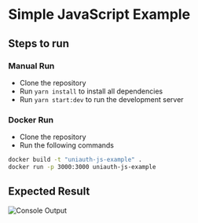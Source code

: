 # Simple JavaScript Example

## Steps to run

### Manual Run

- Clone the repository
- Run `yarn install` to install all dependencies
- Run `yarn start:dev` to run the development server

### Docker Run

- Clone the repository
- Run the following commands

```bash
docker build -t "uniauth-js-example" .
docker run -p 3000:3000 uniauth-js-example
```

## Expected Result

![Console Output](https://i.imgur.com/8t21Sxu.png)